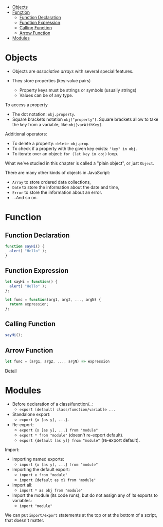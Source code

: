 

- [Objects](#objects)
- [Function](#function)
  - [Function Declaration](#function-declaration)
  - [Function Expression](#function-expression)
  - [Calling Function](#calling-function)
  - [Arrow Function](#arrow-function)
- [Modules](#modules)


# Objects

- Objects are *associative arrays* with several special features.

- They store properties (key-value pairs)
  - Property keys must be strings or symbols (usually strings)
  - Values can be of any type.

To access a property
- The dot notation: `obj.property`.
- Square brackets notation `obj["property"]`. Square brackets allow to take the key from a variable, like `obj[varWithKey]`.

Additional operators:
- To delete a property: `delete obj.prop`.
- To check if a property with the given key exists: `"key" in obj`.
- To iterate over an object: `for (let key in obj)` loop.

What we've studied in this chapter is called a "plain object", or just `Object`.

There are many other kinds of objects in JavaScript:

- `Array` to store ordered data collections,
- `Date` to store the information about the date and time,
- `Error` to store the information about an error.
- ...And so on.

# Function

## Function Declaration

```js
function sayHi() {
  alert( "Hello" );
}
```

## Function Expression

```js
let sayHi = function() {
  alert( "Hello" );
};
```

```js
let func = function(arg1, arg2, ..., argN) {
  return expression;
};
```

## Calling Function

```js
sayHi();
```

## Arrow Function

```js
let func = (arg1, arg2, ..., argN) => expression
```

[Detail](./js-intro-02-04-functions.md)


# Modules

- Before declaration of a class/function/..:
  - `export [default] class/function/variable ...`
- Standalone export:
  - `export {x [as y], ...}`.
- Re-export:
  - `export {x [as y], ...} from "module"`
  - `export * from "module"` (doesn't re-export default).
  - `export {default [as y]} from "module"` (re-export default).

Import:

- Importing named exports:
  - `import {x [as y], ...} from "module"`
- Importing the default export:  
  - `import x from "module"`
  - `import {default as x} from "module"`
- Import all:
  - `import * as obj from "module"`
- Import the module (its code runs), but do not assign any of its exports to variables:
  - `import "module"`

We can put `import/export` statements at the top or at the bottom of a script, that doesn't matter.